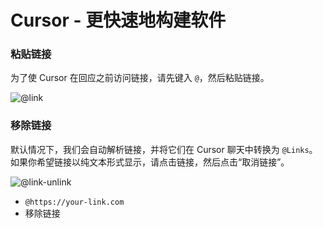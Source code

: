 # Cursor - 更快速地构建软件

### 粘贴链接

为了使 Cursor 在回应之前访问链接，请先键入 `@`，然后粘贴链接。

![@link](https://mintlify.s3-us-west-1.amazonaws.com/cursor/images/context/@link.png)

### 移除链接

默认情况下，我们会自动解析链接，并将它们在 Cursor 聊天中转换为 `@Links`。
如果你希望链接以纯文本形式显示，请点击链接，然后点击“取消链接”。

![@link-unlink](https://mintlify.s3-us-west-1.amazonaws.com/cursor/images/context/@link-unlink.png)

- `@https://your-link.com`
- 移除链接
